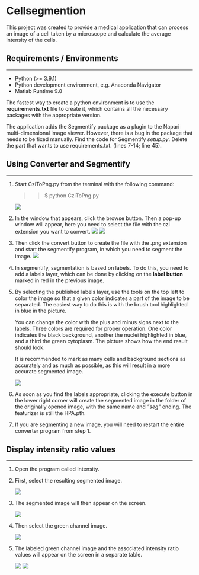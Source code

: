 # Cellsegmention
This project was created to provide a medical application that can process an image of a cell taken by a microscope and calculate the average intensity of the cells.

## Requirements / Environments
---
- Python (>= 3.9.1)
- Python development environment, e.g. Anaconda Navigator
- Matlab Runtime 9.8

The fastest way to create a python environment is to use the **requirements.txt** file to create it, which contains all the necessary packages with the appropriate version.

The application adds the Segmentify package as a plugin to the Napari multi-dimensional image viewer. However, there is a bug in the package that needs to be fixed manually. Find the code for Segmentify *setup.py*. Delete the part that wants to use requirements.txt. (lines 7-14; line 45).

## Using Converter and Segmentify
---
1. Start CziToPng.py from the terminal with the following command:
    >> $ python CziToPng.py

    ![](./figs/PythonCommand.png)

2. In the window that appears, click the browse button. Then a pop-up window will appear, here you need to select the file with the czi extension you want to convert.
![](./figs/CziFileConverter.png)
![](./figs/CziFileFormat.png)

3. Then click the convert button to create the file with the .png extension and start the segmentify program, in which you need to segment the image.
![](./figs/Napari.png)

4. In segmentify, segmentation is based on labels. To do this, you need to add a labels layer, which can be done by clicking on the **label button** marked in red in the previous image.

5. <p>By selecting the published labels layer, use the tools on the top left to color the image so that a given color indicates a part of the image to be separated. The easiest way to do this is with the brush tool highlighted in blue in the picture. </p> You can change the color with the plus and minus signs next to the labels. Three colors are required for proper operation. One color indicates the black background, another the nuclei highlighted in blue, and a third the green cytoplasm. The picture shows how the end result should look. </p> It is recommended to mark as many cells and background sections as accurately and as much as possible, as this will result in a more accurate segmented image.

    ![](./figs/NapariSegmention.png)

6. As soon as you find the labels appropriate, clicking the execute button in the lower right corner will create the segmented image in the folder of the originally opened image, with the same name and *"seg"* ending. The featurizer is still the HPA.pth. 

7. If you are segmenting a new image, you will need to restart the entire converter program from step 1.

## Display intensity ratio values
---
1. Open the program called Intensity.

2. First, select the resulting segmented image.

    ![](./figs/SegmentifiedFig.png)

3. The segmented image will then appear on the screen.

    ![](./figs/SegmentifiedFig2.png)

4. Then select the green channel image.

    ![](./figs/GreenChannelFig.png)

5. The labeled green channel image and the associated intensity ratio values will appear on the screen in a separate table.

    ![](./figs/ResultFig.png)
    ![](./figs/ResultChart.png)